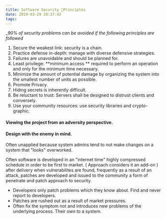 ```yaml
---
title: Software Security 💼Principles 
date: 2019-03-29 20:37:43
tags:
---
```


__90% of security problems can be avoided if the following principles are followed_



1. Secure the weakest link: security is a chain. 
2. Practice defense in-depth: manage with diverse defensive strategies.
3. Failures are unavoidable and should be planned for.
4. Least privilege: **minimum access ** required to perform an operation and only for the minimum time necessary.
5. Minimize the amount of potential damage by organizing the system into the smallest number of units as possible.
6. Promote Privacy.
7. Hiding secrets is inherently difficult.
8. Be reluctant to trust: Servers shall be designed to distrust clients and conversely.
9. Use your community resources: use security libraries and crypto-graphic.

#### Viewing the project from an adversity perspective.

#### Design with the enemy in mind.



Often unapplied because system admins tend to not make changes on a system that "looks" overworked. 

Often software is developed in an "internet time" highly compressed schedule in order to be first to market. ( Approach considers it an add-on ) after delivery when vulnerabilites are found, frequently as a result of an attack, patches are developed and issued to the community a form of penetrate and patch approach to security.

- Developers only patch problems which they know about. Find and never report to developers.
- Patches are rushed out as a result of market pressures.
- Often fix the symptom not and introduces new problems of the underlying process. Their own to a system.